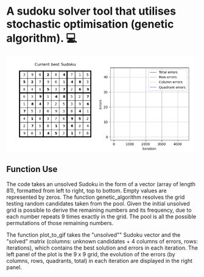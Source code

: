 <h1>A sudoku solver tool that utilises stochastic optimisation (genetic algorithm). 💻 </h1>

![Visualisation of solving](https://github.com/Fco-Jara/Sudoku_Solver/blob/master/Sudoku_solution.gif)

<h2>Function Use</h2>
The code takes an unsolved Sudoku in the form of a vector (array of length 81), formatted from left to right, top to bottom.
Empty values are represented by zeros. 
The function genetic_algorithm resolves the grid testing random candidates taken from the pool. 
Given the initial unsolved grid is possible to derive the remaining numbers and its frequency, due to each number repeats 9 times exactly in the grid.
The pool is all the possible permutations of those remaining numbers.

The function plot_to_gif takes the "unsolved"" Sudoku vector and the "solved" matrix (columns: unknown candidates + 4 columns of errors, rows: iterations), which contains the best solution and errors in each iteration. 
The left panel of the plot is the 9 x 9 grid, the evolution of the errors (by columns, rows, quadrants, total) in each iteration are displayed in the right panel.
